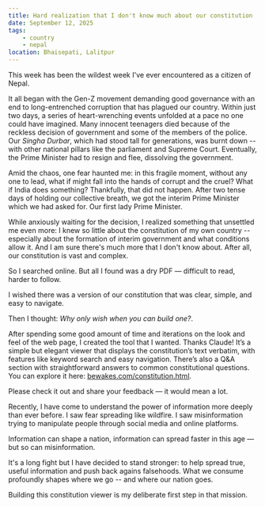 ```yaml
---
title: Hard realization that I don't know much about our constitution
date: September 12, 2025
tags:
    - country
    - nepal
location: Bhaisepati, Lalitpur
---
```


This week has been the wildest week I've ever encountered as a citizen of Nepal.

It all began with the Gen-Z movement demanding good governance
with an end to long-entrenched corruption that has plagued our country. Within just two days, a series of
heart-wrenching events unfolded at a pace no one could have imagined. Many innocent
teenagers died because of the reckless decision of government and some of the
members of the police. Our *Singha Durbar*, which had stood tall for generations,
was burnt down -- with other national pillars like the parliament and Supreme Court.
Eventually, the Prime Minister had to resign and flee, dissolving the government.


Amid the chaos, one fear haunted me: in this fragile moment, without any one to
lead, what if might fall into the hands of corrupt and the cruel? What if India
does something?
Thankfully, that did not happen. After two tense days of holding our collective breath, we got
the interim Prime Minister which we had asked for. Our first lady Prime Minister.


While anxiously waiting for the decision, I realized something that unsettled
me even more: I knew so little about the constitution of my own country
-- especially about the formation of interim government and what conditions
allow it. And I am sure there's much more that I don't know about. After all,
our constitution is vast and complex.


So I searched online.
But all I found was a dry PDF — difficult to read, harder to follow.

I wished there was a version of our constitution that was clear, simple, and easy to navigate.

Then I thought: *Why only wish when you can build one?*.

After spending some good amount of time and iterations on
the look and feel of the web page, I created the tool that I
wanted. Thanks Claude! It’s a simple but elegant viewer that displays the
constitution’s text verbatim, with features like keyword search and easy
navigation. There’s also a Q&A section with straightforward answers to common
constitutional questions. You can explore it here: [bewakes.com/constitution.html](https://bewakes.com/constitution.html).

Please check it out and share your feedback — it would mean a lot.


Recently, I have come to understand the power of information more deeply than
ever before.
I saw fear spreading like wildfire.
I saw misinformation trying to manipulate people through social media and online platforms.

Information can shape a nation, information can spread faster in this age — but so can misinformation.

It's a long fight but I have
decided to stand stronger: to help spread true, useful information and push back agains falsehoods. What we consume
profoundly shapes where we go -- and where our nation goes.

Building this constitution viewer is my deliberate first step in that mission.
